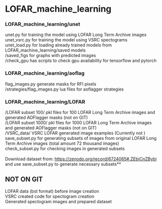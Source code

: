 # LOFAR_machine_learning

### LOFAR_machine_learning/unet<br>

unet.py for training the model using LOFAR Long Term Archive images</br>
unet_vsrc.py for training the model using VSRC spectograms</br>
unet_load.py for loading already trained models from LOFAR_machine_learning/saved models</br>
/saved_figs for graphs with predicted images</br>
/check_gpu has scripts to check gpu availability for tensorflow and pytorch</br>



### LOFAR_machine_learning/aoflag

flag_images.py generate masks for RFI pixels</br>
/strategies/flag_images.py lua files for aoflagger strategies</br>


### LOFAR_machine_learning/LOFAR

/LOFAR subset 100/ pkl files for 100 LOFAR Long Term Archive images and generated AOFlagger masks (not on GIT)</br>
/LOFAR subset 1000/ pkl files for 1000 LOFAR Long Term Archive images and generated AOFlagger masks (not on GIT)</br>
/VSRC_data/ VSRC LOFAR generated image examples (Currently not )
save_subset.py for generating subsets of images from original LOFAR Long Term Archive images (total amount 72 thousand images)</br>
check_subset.py for checking images in generated subsets</br>
</br>
Download dataset from: https://zenodo.org/record/6724065#.ZEbiCnZBybi and use save_subset.py to generate necessary subsets**</br>

## NOT ON GIT
LOFAR data (bst format) before image creation</br>
VSRC created code for spectogram creation</br>
Generated spectogram images and prepared dataset</br>

